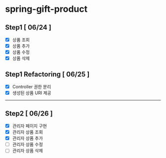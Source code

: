 # spring-gift-product

## Step1 [ 06/24 ]

- [x] 상품 조회
- [x] 상품 추가
- [x] 상품 수정
- [x] 상품 삭제

## Step1 Refactoring [ 06/25 ]

- [x] Controller 권한 분리
- [x] 생성된 상품 URI 제공

<hr>

## Step2 [ 06/26 ]

- [x] 관리자 페이지 구현
- [x] 관리자 상품 조회
- [x] 관리자 상품 추가
- [ ] 관리자 상품 수정
- [ ] 관리자 상품 삭제
